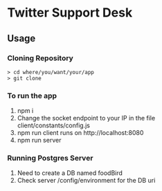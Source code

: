 Twitter Support Desk
=============================

Usage
--------------------

### Cloning Repository

```
> cd where/you/want/your/app
> git clone 
```

### To run the app
1. npm i
2. Change the socket endpoint to your IP in the file client/constants/config.js
3. npm run client runs on http://localhost:8080
4. npm run server

### Running Postgres Server
1. Need to create a DB named foodBird
2. Check server /config/environment for the DB uri
